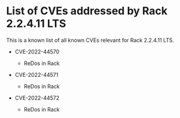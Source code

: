 # List of CVEs addressed by Rack 2.2.4.11 LTS

This is a known list of all known CVEs relevant for Rack 2.2.4.11 LTS.

- CVE-2022-44570
  - ReDos in Rack

- CVE-2022-44571
  - ReDos in Rack

- CVE-2022-44572
  - ReDos in Rack
